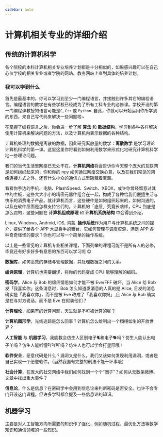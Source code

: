 ```yaml
---
sidebar: auto
---
```


# 计算机相关专业的详细介绍

## 传统的计算机科学

各个院校的本科计算机相关专业培养计划都是十分相似的，如果感兴趣可以在自己心仪学校的相关专业或者学院的网站、教务网站上查到具体的培养计划。

### 我可以学到什么

首先是最基本的，你可以学习到至少一门编程语言，并接触到许多其它的编程语言。编程语言的教学在有些学校已经成为了所有工科专业的必修课。学校开设的第一门编程课教授的语言可能是`C`, `C++` 或 `Python`. 自此，你就可以开始运用你所学到的东西，来自己写代码来解决一些问题啦~

在掌握了编程语言之后，你会进一步了解 **算法** 和 **数据结构**，学习到各种各样解决使用计算机来解决问题的方法，以及计算机内表示数据的各种结构。

计算机处理的数据是离散的数据，因此研究离散量的数学：**离散数学** 是学习理论计算机科学的第一课。这里这里你将看到如何利用数学来形式化地研究计算机科学地一些理论问题。

我们的当代生活里网络已无处不在，**计算机网络**将会告诉你今天整个庞大的互联网是如何组织起来的，你和你的 npy 如何通过网络交换心意，以及在我们常见的网络连接方式之外，还有什么小众的通信方式里隐藏着宝藏。

看看你手边的手机、电脑、PlashSpeed、Switch、XBOX，或许你曾经留意过其中的主板，这些大大小小的精密元器件组合在一起，构成了各种给我们便捷生活与快乐的消费电子产品。就计算机而言，这些硬件是如何组织起来的，如何沟通的，以及在软件层面是怎样支持它们的，计算机的「底层」究竟长啥样，CPU 到底是怎么跑的，这些问题在 **计算机组成原理** 和 **计算机系统结构** 中会得到介绍。

Linux, Windows, Android, iOS, 鸿蒙, **操作系统**作为用户与计算机系统之间的媒介，提供了给各个 APP 大显身手的舞台，它如何管理与调度资源，满足 APP 各种奇奇怪怪的要求？你也可以写一个简单的操作系统。

以上是一些常见的计算机专业相关课程，下面列举的课程可能不是所有人的必修，毕竟还有好多好多有意思的东西可以学习呢 😋

**数据库**，如何高效的存储与管理数据，并处理数据之间的关系。

**编译原理**，计算机也需要翻译，将你的代码变成 CPU 能够理解的编码。

**密码学**，Alice 与 Bob 的绵绵情思如何才能不被 Eve/FFF 破坏。当 Alice 给 Bob 发「我喜欢你」这条消息时，Bob 怎么知道发消息的人真的是 Alice, 且发的消息确实是「我喜欢你」，而不是被 Eve 改成了「我喜欢你妈」,且 Alice 与 Bob 确实是在与对方说话，而不是 Eve 在假装他们？

**计算理论**，如果有的计算问题，天生就是不可被计算的呢？

**计算机图形学**，光线追踪是怎么回事？计算机怎么绘制出一个栩栩如生的开放世界？

**人工智能** 与 **机器学习**，我能教会仿生人区别电子🐈和电子🐕吗？仿生人能认出电子羊吗？仿生人能听懂咩咩咩吗？仿生人也可以学会打星际哦！

**软件安全**，恶意代码是什么？漏洞又是什么，我们又该如何发现利用漏洞，或者是自己实现一个~~恶意~~软件。（当然我国有完整的刑法不能干坏事哦）

**社会计算**，在庞大的社交网络中我们如何找到一个个“圈子”？如何从无数条微博、文章中找出重大事件？

**信息论**，什么是信息？在密码学中会用到信息论来判断密码是否安全。也许不会专门开设这门课程，但许多学科都会提及一些信息论的知识。

## 机器学习

主要是对人工智能方向所需要的知识作了强化，例如随机过程、最优化方法等数学知识和通信领域的一些知识。


